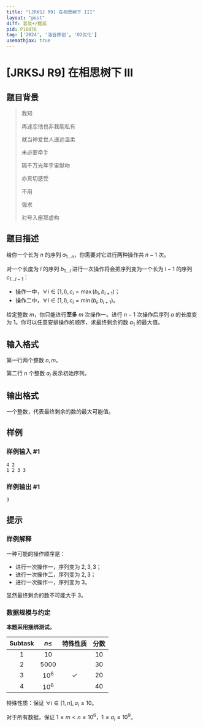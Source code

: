 ```yaml
---
title: "[JRKSJ R9] 在相思树下 III"
layout: "post"
diff: 普及+/提高
pid: P10878
tag: ['2024', '洛谷原创', 'O2优化']
usemathjax: true
---
```


# [JRKSJ R9] 在相思树下 III
## 题目背景

>我知 
>
>再迷恋他也非我能私有
>
>就当神爱世人遥远温柔 
>
>未必要牵手
>
>隔千万光年宇宙献吻 
>
>亦真切感受
>
>不用 
>
>强求 
>
>对号入座那虚构
## 题目描述

给你一个长为 $n$ 的序列 $a_{1\dots n}$，你需要对它进行两种操作共 $n-1$ 次。

对一个长度为 $l$ 的序列 $b_{1\dots l}$ 进行一次操作将会把序列变为一个长为 $l-1$ 的序列 $c_{1\dots l-1}$：

- 操作一中，$\forall i\in[1,l),c_i=\max(b_i,b_{i+1})$；
- 操作二中，$\forall i\in[1,l),c_i=\min(b_i,b_{i+1})$。

给定整数 $m$，你只能进行**至多** $m$ 次操作一。进行 $n-1$ 次操作后序列 $a$ 的长度变为 $1$。你可以任意安排操作的顺序，求最终剩余的数 $a_1$ 的最大值。
## 输入格式

第一行两个整数 $n,m$。

第二行 $n$ 个整数 $a_i$ 表示初始序列。
## 输出格式

一个整数，代表最终剩余的数的最大可能值。
## 样例

### 样例输入 #1
```
4 2
1 2 3 3
```
### 样例输出 #1
```
3
```
## 提示

### 样例解释

一种可能的操作顺序是：
- 进行一次操作一，序列变为 $2,3,3$；
- 进行一次操作二，序列变为 $2,3$；
- 进行一次操作一，序列变为 $3$。

显然最终剩余的数不可能大于 $3$。

### 数据规模与约定

**本题采用捆绑测试。**

| $\mathrm{Subtask}$ | $n\le$ | 特殊性质 | 分数 |
| :----------: | :----------: | :----------: | :----------: |
| $1$ | $10$ |  | $10$ |  
| $2$ | $5000$ |  | $30$ |  
| $3$ | $10^6$ | $\checkmark$ | $20$ |  
| $4$ | $10^6$ |  | $40$ |  

特殊性质：保证 $\forall i\in[1,n],a_i\le10$。

对于所有数据，保证 $1\leq m < n \leq 10^6$，$1 \leq a_i \leq 10^{9}$。
